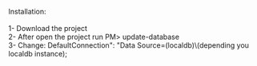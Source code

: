 Installation:
<br><br>
1- Download the project<br>
2- After open the project run PM> update-database<br>
3- Change: DefaultConnection": "Data Source=(localdb)\\(depending you localdb instance);
